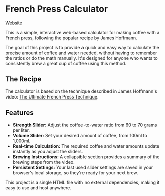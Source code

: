 # French Press Calculator

[Website](https://coffee.danielperez.co.uk)

This is a simple, interactive web-based calculator for making coffee with a French press, following the popular recipe by James Hoffmann.

The goal of this project is to provide a quick and easy way to calculate the precise amount of coffee and water needed, without having to remember the ratios or do the math manually. It's designed for anyone who wants to consistently brew a great cup of coffee using this method.

## The Recipe

The calculator is based on the technique described in James Hoffmann's video: [The Ultimate French Press Technique](https://www.youtube.com/watch?v=st571DYYTR8).

## Features

*   **Strength Slider:** Adjust the coffee-to-water ratio from 60 to 70 grams per liter.
*   **Volume Slider:** Set your desired amount of coffee, from 100ml to 1,000ml.
*   **Real-time Calculation:** The required coffee and water amounts update instantly as you adjust the sliders.
*   **Brewing Instructions:** A collapsible section provides a summary of the brewing steps from the video.
*   **Persistent Settings:** Your last used slider settings are saved in your browser's local storage, so they're ready for your next brew.

This project is a single HTML file with no external dependencies, making it easy to use and host anywhere.

